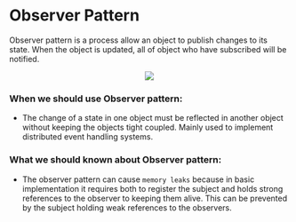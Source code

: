 # Observer Pattern
Observer pattern is a process allow an object to publish changes to its state. When the object is updated, all of object who have subscribed will be notified.

<p align="center">
  <img src="https://user-images.githubusercontent.com/25744906/75456997-d3738900-59ad-11ea-931c-397aaec9fd59.png">
</p>

### When we should use Observer pattern:
- The change of a state in one object must be reflected in another object without keeping the objects tight coupled. Mainly used to implement distributed event handling systems.

### What we should known about Observer pattern:
- The observer pattern can cause `memory leaks` because in basic implementation it requires both to register the subject and holds strong references to the observer to keeping them alive. This can be prevented by the subject holding weak references to the observers.
